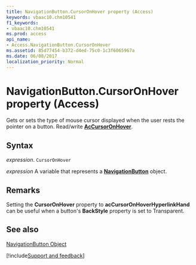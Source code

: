 ```yaml
---
title: NavigationButton.CursorOnHover property (Access)
keywords: vbaac10.chm10541
f1_keywords:
- vbaac10.chm10541
ms.prod: access
api_name:
- Access.NavigationButton.CursorOnHover
ms.assetid: 85d77454-b372-d4ed-75c0-1c3f6065967a
ms.date: 06/08/2017
localization_priority: Normal
---
```



# NavigationButton.CursorOnHover property (Access)

Gets or sets the type of mouse cursor displayed when the user rests the pointer on a button. Read/write  **[AcCursorOnHover](Access.AcCursorOnHover.md)**.


## Syntax

_expression_. `CursorOnHover`

_expression_ A variable that represents a **[NavigationButton](Access.NavigationButton.md)** object.


## Remarks

Setting the  **CursorOnHover** property to **acCursorOnHoverHyperlinkHand** can be useful when a button's **BackStyle** property is set to Transparent.


## See also


[NavigationButton Object](Access.NavigationButton.md)

[!include[Support and feedback](~/includes/feedback-boilerplate.md)]